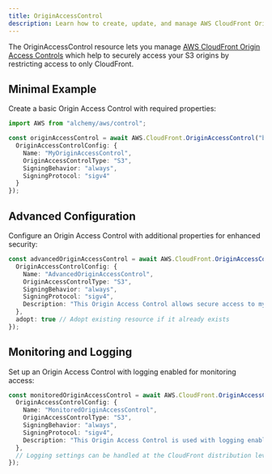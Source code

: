 ```yaml
---
title: OriginAccessControl
description: Learn how to create, update, and manage AWS CloudFront OriginAccessControls using Alchemy Cloud Control.
---
```


The OriginAccessControl resource lets you manage [AWS CloudFront Origin Access Controls](https://docs.aws.amazon.com/cloudfront/latest/userguide/) which help to securely access your S3 origins by restricting access to only CloudFront.

## Minimal Example

Create a basic Origin Access Control with required properties:

```ts
import AWS from "alchemy/aws/control";

const originAccessControl = await AWS.CloudFront.OriginAccessControl("basicOriginAccessControl", {
  OriginAccessControlConfig: {
    Name: "MyOriginAccessControl",
    OriginAccessControlType: "S3",
    SigningBehavior: "always",
    SigningProtocol: "sigv4"
  }
});
```

## Advanced Configuration

Configure an Origin Access Control with additional properties for enhanced security:

```ts
const advancedOriginAccessControl = await AWS.CloudFront.OriginAccessControl("advancedOriginAccessControl", {
  OriginAccessControlConfig: {
    Name: "AdvancedOriginAccessControl",
    OriginAccessControlType: "S3",
    SigningBehavior: "always",
    SigningProtocol: "sigv4",
    Description: "This Origin Access Control allows secure access to my S3 bucket."
  },
  adopt: true // Adopt existing resource if it already exists
});
```

## Monitoring and Logging

Set up an Origin Access Control with logging enabled for monitoring access:

```ts
const monitoredOriginAccessControl = await AWS.CloudFront.OriginAccessControl("monitoredOriginAccessControl", {
  OriginAccessControlConfig: {
    Name: "MonitoredOriginAccessControl",
    OriginAccessControlType: "S3",
    SigningBehavior: "always",
    SigningProtocol: "sigv4",
    Description: "This Origin Access Control is used with logging enabled."
  },
  // Logging settings can be handled at the CloudFront distribution level
});
```